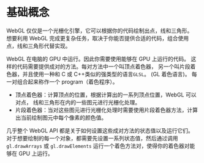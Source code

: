 # 基础概念

WebGL 仅仅是一个光栅化引擎，它可以根据你的代码绘制出点，线和三角形。 想要利用 WebGL 完成更复杂任务，取决于你能否提供合适的代码，组合使用点，线和三角形代替实现。

WebGL 在电脑的 GPU 中运行。因此你需要使用能够在 GPU 上运行的代码。 这样的代码需要提供成对的方法。每对方法中一个叫顶点着色器， 另一个叫片段着色器，并且使用一种和 C 或 C++类似的强类型的语言`GLSL`。 (GL 着色语言)。 每一对组合起来称作一个 program（着色程序）。

- 顶点着色器：计算顶点的位置，根据计算出的一系列顶点位置，WebGL 可以对点， 线和三角形在内的一些图元进行光栅化处理。
- 片段着色器：当对这些图元进行光栅化处理时需要使用片段着色器方法，计算出当前绘制图元中每个像素的颜色值。

几乎整个 WebGL API 都是关于如何设置这些成对方法的状态值以及运行它们。 对于想要绘制的每一个对象，都需要先设置一系列状态值，然后通过调用 `gl.drawArrays` 或 `gl.drawElements` 运行一个着色方法对，使得你的着色器对能够在 GPU 上运行。
